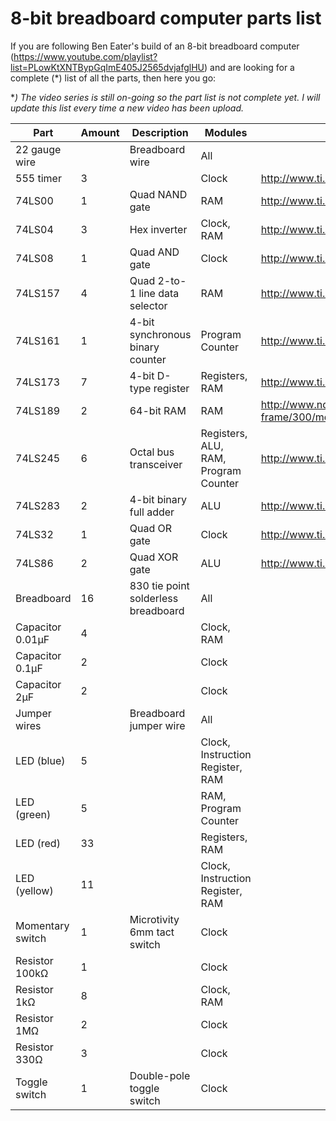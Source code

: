 # 8-bit breadboard computer parts list
If you are following Ben Eater's build of an 8-bit breadboard computer (https://www.youtube.com/playlist?list=PLowKtXNTBypGqImE405J2565dvjafglHU) and are looking for a complete (*) list of all the parts, then here you go:

**) The video series is still on-going so the part list is not complete yet. I will update this list every time a new video has been upload.*

| Part | Amount | Description | Modules | Datasheet |
| --- | --- | --- | --- | --- |
| 22 gauge wire |  | Breadboard wire | All | |
| 555 timer | 3 |  | Clock | http://www.ti.com/lit/ds/symlink/lm555.pdf |
| 74LS00 | 1 | Quad NAND gate | RAM | http://www.ti.com/lit/ds/symlink/sn7400.pdf |
| 74LS04 | 3 | Hex inverter | Clock, RAM | http://www.ti.com/lit/ds/symlink/sn74ls04.pdf |
| 74LS08 | 1 | Quad AND gate | Clock | http://www.ti.com/lit/ds/symlink/sn74ls08.pdf |
| 74LS157 | 4 | Quad 2-to-1 line data selector | RAM | http://www.ti.com/lit/ds/symlink/54ls157.pdf |
| 74LS161 | 1 | 4-bit synchronous binary counter | Program Counter | http://www.ti.com/lit/ds/symlink/sn74ls161a.pdf |
| 74LS173 | 7 | 4-bit D-type register | Registers, RAM | http://www.ti.com/lit/ds/symlink/sn74173.pdf |
| 74LS189 | 2 | 64-bit RAM | RAM | http://www.ndatasheet.com/datasheet-frame/300/mdownload.php?id=529296 |
| 74LS245 | 6 | Octal bus transceiver | Registers, ALU, RAM, Program Counter | http://www.ti.com/lit/ds/symlink/sn74ls245.pdf |
| 74LS283 | 2 | 4-bit binary full adder | ALU | http://www.ti.com/lit/ds/symlink/sn54s283.pdf |
| 74LS32 | 1 | Quad OR gate | Clock | http://www.ti.com/lit/ds/symlink/sn54ls32.pdf |
| 74LS86 | 2 | Quad XOR gate | ALU | http://www.ti.com/lit/ds/symlink/sn74ls86a.pdf |
| Breadboard | 16 | 830 tie point solderless breadboard | All | |
| Capacitor 0.01µF | 4 |  | Clock, RAM | |
| Capacitor 0.1µF | 2 |  | Clock | |
| Capacitor 2µF | 2 |  | Clock | |
| Jumper wires |  | Breadboard jumper wire | All | |
| LED (blue) | 5 |  | Clock, Instruction Register, RAM | |
| LED (green) | 5 |  | RAM, Program Counter | |
| LED (red) | 33 |  | Registers, RAM | |
| LED (yellow) | 11 |  | Clock, Instruction Register, RAM | |
| Momentary switch | 1 | Microtivity 6mm tact switch | Clock | |
| Resistor 100kΩ | 1 |  | Clock | |
| Resistor 1kΩ | 8 |  | Clock, RAM | |
| Resistor 1MΩ | 2 |  | Clock | |
| Resistor 330Ω | 3 |  | Clock | |
| Toggle switch | 1 | Double-pole toggle switch | Clock | |
